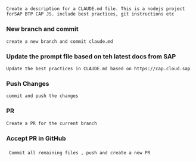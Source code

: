 ##

```
Create a description for a CLAUDE.md file. This is a nodejs project forSAP BTP CAP JS. include best practices, git instructions etc
```

### New branch and commit
```
create a new branch and commit claude.md
```

### Update the prompt file based on teh latest docs from SAP
```
Update the best practices in CLAUDE.md based on https://cap.cloud.sap
```

### Push Changes
```
commit and push the changes
```

### PR
```
Create a PR for the current branch
```


### Accept PR in GitHub 

###
```
 Commit all remaining files , push and create a new PR
```